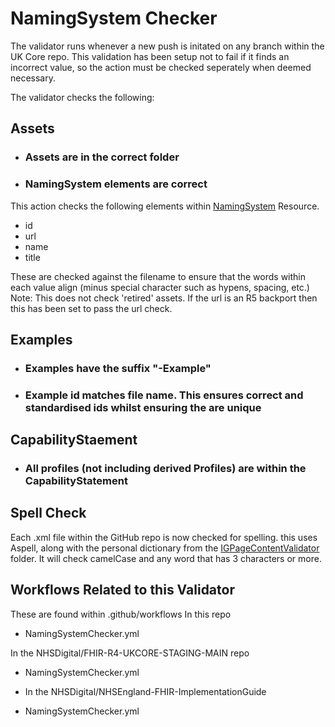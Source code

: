 # NamingSystem Checker
The validator runs whenever a new push is initated on any branch within the UK Core repo. This validation has been setup not to fail if it finds an incorrect value, so the action must be checked seperately when deemed necessary. 

The validator checks the following:

## Assets
- ### Assets are in the correct folder
- ### NamingSystem elements are correct
This action checks the following elements within [NamingSystem](https://hl7.org/fhir/R4/namingsystem.html) Resource.
- id
- url
- name
- title

These are checked against the filename to ensure that the words within each value align (minus special character such as hypens, spacing, etc.)  
Note: This does not check 'retired' assets. If the url is an R5 backport then this has been set to pass the url check.

## Examples
- ### Examples have the suffix "-Example"
- ### Example id matches file name. This ensures correct and standardised ids whilst ensuring the are unique

## CapabilityStaement
- ### All profiles (not including derived Profiles) are within the CapabilityStatement

## Spell Check
Each .xml file within the GitHub repo is now checked for spelling. this uses Aspell, along with the personal dictionary from the [IGPageContentValidator](https://github.com/NHSDigital/IOPS-FHIR-Test-Scripts/tree/main/IGPageContentValidator) folder. It will check camelCase and any word that has 3 characters or more.


## Workflows Related to this Validator

These are found within .github/workflows
In this repo
- NamingSystemChecker.yml

In the NHSDigital/FHIR-R4-UKCORE-STAGING-MAIN repo
- NamingSystemChecker.yml

- In the NHSDigital/NHSEngland-FHIR-ImplementationGuide
- NamingSystemChecker.yml
